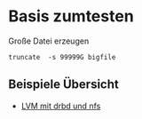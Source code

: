 # Basis zumtesten

Große Datei erzeugen

`truncate  -s 99999G bigfile`

## Beispiele Übersicht

* [LVM mit drbd und nfs](../storage-lvm-drbd-nfs)

